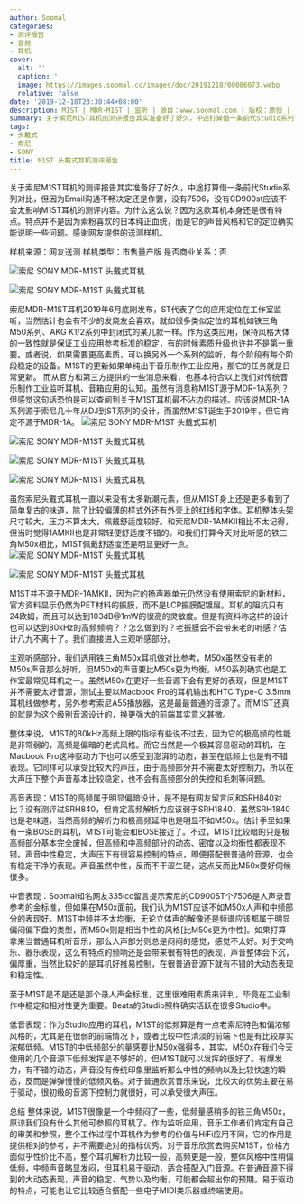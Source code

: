 ```yaml
---
author: Soomal
categories:
- 测评报告
- 音频
- 耳机
cover:
  alt: ''
  caption: ''
  image: https://images.soomal.cc/images/doc/20191218/00086073.webp
  relative: false
date: '2019-12-18T23:30:44+08:00'
description: M1ST | MDR-M1ST | 监听 | 源自：www.soomal.com | 版权：原创 |  平均/总评分：08.55/94
summary: 关于索尼M1ST耳机的测评报告其实准备好了好久，中途打算借一条前代Studio系列对比，但因为Email沟通不畅决定还是作罢，没有7506，没有CD900st应该不会太影响M1ST耳机的测评内容。为什么这么说？因为这款耳机本身还是很有特点……
tags:
- 头戴式
- 索尼
- SONY
title: M1ST 头戴式耳机测评报告
---
```


关于索尼M1ST耳机的测评报告其实准备好了好久，中途打算借一条前代Studio系列对比，但因为Email沟通不畅决定还是作罢，没有7506，没有CD900st应该不会太影响M1ST耳机的测评内容。为什么这么说？因为这款耳机本身还是很有特点。特点并不是因为索粉喜欢的日本纯正血统，而是它的声音风格和它的定位确实能说明一些问题。感谢网友提供的送测样机。

样机来源：网友送测
样机类型：市售量产版
是否商业关系：否

![索尼 SONY MDR-M1ST 头戴式耳机](https://images.soomal.cc/images/doc/20191128/00085661.webp)




![索尼 SONY MDR-M1ST 头戴式耳机](https://images.soomal.cc/images/doc/20191128/00085662.webp)




索尼MDR-M1ST耳机2019年6月底刚发布，ST代表了它的应用定位在工作室监听，当然估计也会有不少的发烧友会喜欢，就如很多类似定位的耳机如铁三角M50系列、AKG K1/2系列中封闭式的某几款一样。作为这类应用，保持风格大体的一致性就是保证工业应用参考标准的稳定，有的时候素质升级也许并不是第一重要。或者说，如果需要更高素质，可以换另外一个系列的监听，每个阶段有每个阶段稳定的设备。M1ST的更新如果单纯出于音乐制作工业应用，那它的任务就是日常更新。
而从官方和第三方提供的一些消息来看，也基本符合以上我们对传统音乐制作工业监听耳机、音箱应用的认知。虽然有消息称M1ST源于MDR-1A系列？但感觉这句话恐怕是可以查阅到关于M1ST耳机最不沾边的描述。应该说MDR-1A系列源于索尼几十年从DJ到ST系列的设计，而虽然M1ST诞生于2019年，但它肯定不源于MDR-1A。
![索尼 SONY MDR-M1ST 头戴式耳机](https://images.soomal.cc/images/doc/20191128/00085665_01.webp)




![索尼 SONY MDR-M1ST 头戴式耳机](https://images.soomal.cc/images/doc/20191128/00085666_01.webp)




![索尼 SONY MDR-M1ST 头戴式耳机](https://images.soomal.cc/images/doc/20191128/00085668_01.webp)




![索尼 SONY MDR-M1ST 头戴式耳机](https://images.soomal.cc/images/doc/20191128/00085669_01.webp)




虽然索尼头戴式耳机一直以来没有太多新潮元素，但从M1ST身上还是更多看到了简单复古的味道，除了比较偏薄的样式外还有外壳上的红线和字体。耳机整体头架尺寸较大，压力不算太大，佩戴舒适度较好。和索尼MDR-1AMKII相比不太记得，但当时觉得1AMKII也是非常轻便舒适度不错的。和我们打算今天对比听感的铁三角M50x相比，M1ST佩戴舒适度还是明显更好一点。
![索尼 SONY MDR-M1ST 头戴式耳机](https://images.soomal.cc/images/doc/20191128/00085664_01.webp)




![索尼 SONY MDR-M1ST 头戴式耳机](https://images.soomal.cc/images/doc/20191128/00085670_01.webp)




M1ST并不源于MDR-1AMKII，因为它的扬声器单元仍然没有使用索尼的新材料，官方资料显示仍然为PET材料的振膜，而不是LCP振膜配镀层。耳机的阻抗只有24欧姆，而且可以达到103dB@1mW的很高的灵敏度。但是有资料称这样的设计也可以达到80kHz的高频频响？？怎么做到的？老振膜会不会带来老的听感？估计八九不离十了。我们直接进入主观听感部分。

主观听感部分，我们选用铁三角M50x耳机做对比参考，M50x虽然没有老的M50s声音那么好听，但M50x的声音要比M50s更为均衡。M50系列确实也是工作室最常见耳机之一。虽然M50x在更好一些音源下会有更好的表现，但是M1ST并不需要太好音源，测试主要以Macbook Pro的耳机输出和HTC Type-C 3.5mm耳机线做参考，另外参考索尼A55播放器，这是最最普通的音源了。而M1ST还真的就是为这个级别音源设计的，换更强大的前端其实意义甚微。

整体来说，M1ST的80kHz高频上限的指标有些说不过去，因为它的极高频的性能是非常弱的，高频是偏暗的老式风格。而它当然是一个极其容易驱动的耳机，在Macbook Pro这种驱动力下也可以感受到澎湃的动态，甚至在低频上也是有不错表现。它同样可以承受比较大的声压，由于高频部分并不需要太好控制力，所以在大声压下整个声音基本比较稳定，也不会有高频部分的失控和毛刺等问题。

高音表现：M1ST的高频属于明显偏暗设计，是不是有网友留言问和SRH840对比？没有测评过SRH840，但肯定高频解析力应该弱于SRH1840，虽然SRH1840也是老味道，当然高频的解析力和极高频延伸也是明显不如M50x。估计手里如果有一条BOSE的耳机，M1ST可能会和BOSE接近了。不过，M1ST比较暗的只是极高频部分基本完全废掉，但高频和中高频部分的动态、密度以及均衡性都表现不错。声音中性稳定，大声压下有很容易控制的特点，即便搭配很普通的音源，也会有稳定干净的表现。声音虽然中性，反而不干涩生硬，这点反而比M50x要好伺候很多。

中音表现：Soomal知名网友335icc留言提示索尼的CD900ST个7506是人声录音参考的金标准，但如果在M50x面前，我们认为M1ST应该不如M50x人声和中频部分的表现好。M1ST中频并不太均衡，无论立体声的解像还是频谱应该都属于明显偏闷偏下盘的类型，而M50x则是相当中性的风格[比M50s更为中性]。如果打算拿来当普通耳机听音乐，那么人声部分则总是闷闷的感觉，感觉不太好。对于交响乐、器乐表现，这么有特点的频响还是会带来很有特色的表现，声音整体会下沉，偏厚重，当然比较好的是耳机好推易控制，在很普通音源下就有不错的大动态表现和稳定性。

至于M1ST是不是还是那个录人声金标准，这里很难用素质来评判，毕竟在工业制作中稳定和相对性更为重要。Beats的Studio照样确实活跃在很多Studio中。

低音表现：作为Studio应用的耳机，M1ST的低频算是有一点老索尼特色和偏浓郁风格的，尤其是在很弱的前端情况下，或者比较中性清淡的前端下也是有比较厚实浓郁低频。M1ST的中低频部分的量感要比M50x强得多，其实，M50x在我们今天使用的几个音源下低频发挥是不够好的，但M1ST就可以发挥的很好了。有爆发力，有不错的动态，声音没有传统印象里监听那么中性的频响以及比较快速的瞬态，反而是弹弹慢慢的低频风格。对于普通欣赏音乐来说，比较大的优势主要在易于驱动，很初级的音源下控制力就很好，可以承受很大声压。

总结
整体来说，M1ST很像是一个中频闷了一些，低频量感稍多的铁三角M50x，原谅我们没有什么其他可参照的耳机了。作为监听应用，音乐工作者们肯定有自己的审美和参照，整个工作过程中耳机作为参考的价值与HiFi应用不同，它的作用是提供相对的参考，并不需要绝对的指标优秀。对于音乐欣赏去购买M1ST，价格方面似乎性价比不高，整个耳机解析力比较一般，高频更是一般，整体风格中性稍偏低频，中频声音略显发闷，但耳机易于驱动，适合搭配入门音源。在普通音源下得到的大动态表现，声音的稳定、气势以及均衡，可能都会超出你的预期。易于驱动的特点，可能也让它比较适合搭配一些电子MIDI类乐器或终端使用。